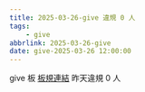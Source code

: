 ```yaml
---
title: 2025-03-26-give 違規 0 人
tags:
    - give
abbrlink: 2025-03-26-give
date: give-2025-03-26 12:00:00
---
```

give 板 [板規連結](https://www.ptt.cc/bbs/give/M.1612495900.A.C32.html)
昨天違規 0 人
